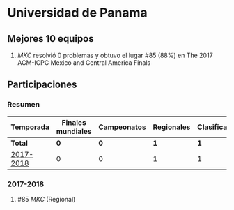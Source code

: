 # Universidad de Panama

## Mejores 10 equipos

1. _MKC_ resolvió 0 problemas y obtuvo el lugar #85 (88%) en The 2017 ACM-ICPC Mexico and Central America Finals

## Participaciones

### Resumen

| Temporada | Finales mundiales | Campeonatos | Regionales | Clasificatorios | Equipos |
| --- | --- | --- | --- | --- | --- |
| **Total** | **0** | **0** | **1** | **1** | **1** |
| [2017-2018](#2017-2018) | 0 | 0 | 1 | 1 | 1 |

### 2017-2018

1. #85 _MKC_ (Regional)



